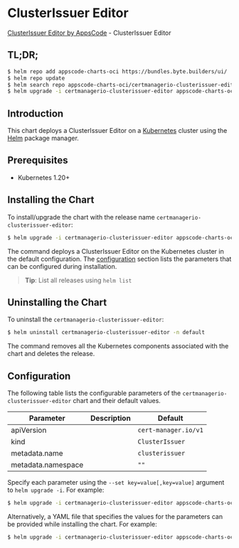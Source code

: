 # ClusterIssuer Editor

[ClusterIssuer Editor by AppsCode](https://appscode.com) - ClusterIssuer Editor

## TL;DR;

```bash
$ helm repo add appscode-charts-oci https://bundles.byte.builders/ui/
$ helm repo update
$ helm search repo appscode-charts-oci/certmanagerio-clusterissuer-editor --version=v0.6.0
$ helm upgrade -i certmanagerio-clusterissuer-editor appscode-charts-oci/certmanagerio-clusterissuer-editor -n default --create-namespace --version=v0.6.0
```

## Introduction

This chart deploys a ClusterIssuer Editor on a [Kubernetes](http://kubernetes.io) cluster using the [Helm](https://helm.sh) package manager.

## Prerequisites

- Kubernetes 1.20+

## Installing the Chart

To install/upgrade the chart with the release name `certmanagerio-clusterissuer-editor`:

```bash
$ helm upgrade -i certmanagerio-clusterissuer-editor appscode-charts-oci/certmanagerio-clusterissuer-editor -n default --create-namespace --version=v0.6.0
```

The command deploys a ClusterIssuer Editor on the Kubernetes cluster in the default configuration. The [configuration](#configuration) section lists the parameters that can be configured during installation.

> **Tip**: List all releases using `helm list`

## Uninstalling the Chart

To uninstall the `certmanagerio-clusterissuer-editor`:

```bash
$ helm uninstall certmanagerio-clusterissuer-editor -n default
```

The command removes all the Kubernetes components associated with the chart and deletes the release.

## Configuration

The following table lists the configurable parameters of the `certmanagerio-clusterissuer-editor` chart and their default values.

|     Parameter      | Description |             Default             |
|--------------------|-------------|---------------------------------|
| apiVersion         |             | <code>cert-manager.io/v1</code> |
| kind               |             | <code>ClusterIssuer</code>      |
| metadata.name      |             | <code>clusterissuer</code>      |
| metadata.namespace |             | <code>""</code>                 |


Specify each parameter using the `--set key=value[,key=value]` argument to `helm upgrade -i`. For example:

```bash
$ helm upgrade -i certmanagerio-clusterissuer-editor appscode-charts-oci/certmanagerio-clusterissuer-editor -n default --create-namespace --version=v0.6.0 --set apiVersion=cert-manager.io/v1
```

Alternatively, a YAML file that specifies the values for the parameters can be provided while
installing the chart. For example:

```bash
$ helm upgrade -i certmanagerio-clusterissuer-editor appscode-charts-oci/certmanagerio-clusterissuer-editor -n default --create-namespace --version=v0.6.0 --values values.yaml
```

